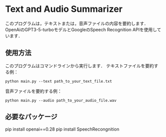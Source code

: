 # Text and Audio Summarizer
このプログラムは，テキストまたは，音声ファイルの内容を要約します．OpenAiのGPT3-5-turboモデルとGoogleのSpeech Recognition APIを使用しています．

## 使用方法
このプログラムはコマンドラインから実行します．
テキストファイルを要約する例：
```
python main.py --text path_to_your_text_file.txt
```
音声ファイルを要約する例：
```
python main.py --audio path_to_your_audio_file.wav
```

## 必要なパッケージ
pip install openai==0.28
pip install SpeechRecongnition

